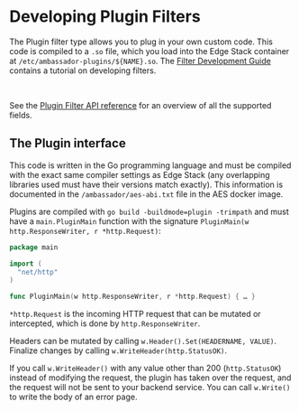 # Developing Plugin Filters

The Plugin filter type allows you to plug in your own custom code. This code is compiled to a `.so` file, which you load into the Edge Stack container at `/etc/ambassador-plugins/${NAME}.so`. The [Filter Development Guide](../../../../howtos/filter-dev-guide) contains a tutorial on developing filters.

<br />

See the [Plugin Filter API reference][] for an overview of all the supported fields.

## The Plugin interface

This code is written in the Go programming language and must be compiled with the exact same compiler settings as Edge Stack (any overlapping libraries used must have their versions match exactly). This information is documented in the `/ambassador/aes-abi.txt` file in the AES docker image.

Plugins are compiled with `go build -buildmode=plugin -trimpath` and must have a `main.PluginMain` function with the signature `PluginMain(w http.ResponseWriter, r *http.Request)`:

```go
package main

import (
  "net/http"
)

func PluginMain(w http.ResponseWriter, r *http.Request) { … }
```

`*http.Request` is the incoming HTTP request that can be mutated or intercepted, which is done by `http.ResponseWriter`.

Headers can be mutated by calling `w.Header().Set(HEADERNAME, VALUE)`.
Finalize changes by calling `w.WriteHeader(http.StatusOK)`.

If you call `w.WriteHeader()` with any value other than 200 (`http.StatusOK`) instead of modifying the request, the plugin has
taken over the request, and the request will not be sent to your backend service.  You can call `w.Write()` to write the body of an error page.

[Plugin Filter API reference]: ../../../../custom-resources/getambassador/v3alpha1/filter-plugin
